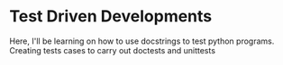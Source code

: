 # Test Driven Developments
Here, I'll be learning on how to use docstrings to test python programs. Creating tests cases to carry out doctests and unittests
